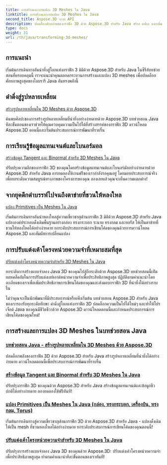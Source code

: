 ```yaml
---
title: การสร้างและการแปลง 3D Meshes ใน Java
linktitle: การสร้างและการแปลง 3D Meshes ใน Java
second_title: Aspose.3D จาวา API
description: ปลดล็อกศักยภาพของกราฟิก 3D ด้วย Aspose.3D สำหรับ Java สร้าง แปลง และเพิ่มประสิทธิภาพ Mesh ได้อย่างง่ายดาย ยกระดับประสบการณ์การเขียนโค้ดของคุณด้วยบทช่วยสอนของเรา
type: docs
weight: 31
url: /th/java/transforming-3d-meshes/
---
```


## การแนะนำ

เริ่มต้นการเดินทางอันน่าทึ่งสู่โลกแห่งกราฟิก 3 มิติด้วย Aspose.3D สำหรับ Java ในซีรีส์บทช่วยสอนที่ครอบคลุมนี้ เราจะแนะนำคุณตลอดกระบวนการสร้างและแปลง 3D meshes เพื่อปลดล็อกศักยภาพสูงสุดของไลบรารี Java อันทรงพลังนี้

## ดำดิ่งสู่รูปหลายเหลี่ยม 
[สร้างรูปหลายเหลี่ยมใน 3D Meshes ด้วย Aspose.3D](./create-polygons-in-meshes/)

ค้นพบศิลปะของการสร้างรูปหลายเหลี่ยมที่น่าทึ่งอย่างง่ายดายด้วย Aspose.3D บทช่วยสอน Java ทีละขั้นตอนของเราช่วยให้คุณควบคุมความเป็นไปได้ที่สร้างสรรค์ของกราฟิก 3D ดาวน์โหลด Aspose.3D ตอนนี้และเริ่มต้นประสบการณ์การพัฒนาที่ราบรื่น

## การเรียนรู้ข้อมูลแทนเจนต์และไบนอร์มอล
[สร้างข้อมูล Tangent และ Binormal สำหรับ 3D Meshes ใน Java](./generate-tangent-binormal-data/)

ปรับปรุงความลึกของกราฟิก 3D ของคุณโดยสร้างข้อมูลแทนเจนต์และไบนอร์มัลอย่างง่ายดายด้วย Aspose.3D สำหรับ Java การทดลองใช้งานฟรีของเรากำลังรอคุณอยู่ โดยมอบประสบการณ์จริงเพื่อยกระดับความสมบูรณ์ทางภาพของโครงการของคุณ ลองเลยแล้วคุณจะเห็นความแตกต่าง!

## จากยุคดึกดำบรรพ์ไปจนถึงตาข่ายที่ชวนให้หลงใหล 
[แปลง Primitives เป็น Meshes ใน Java](./convert-primitives-to-meshes/)

เริ่มต้นการเดินทางอันน่าหลงใหลสู่ความเชี่ยวชาญด้านกราฟิก 3 มิติด้วย Aspose.3D สำหรับ Java แปลงองค์ประกอบดั้งเดิมพื้นฐานอย่างกล่อง ทรงกระบอก ระนาบ ทรงกลม และทอรัส ให้เป็นตาข่ายที่ชวนให้หลงใหลได้อย่างง่ายดาย ยกระดับประสบการณ์การเขียนโค้ดของคุณด้วยการดาวน์โหลด Aspose.3D และสัมผัสการเปลี่ยนแปลง

## การปรับแต่งเค้าโครงหน่วยความจำที่เหมาะสมที่สุด 
[ปรับแต่งเค้าโครงหน่วยความจำสำหรับ 3D Meshes ใน Java](./customize-mesh-memory-layout/)

ยกระดับการสร้างแบบจำลอง Java 3D ของคุณไปสู่อีกระดับด้วย Aspose.3D บทช่วยสอนนี้เปิดเผยเคล็ดลับในการปรับแต่งเลย์เอาต์หน่วยความจำเพื่อประสิทธิภาพสูงสุด ปฏิบัติตามคำแนะนำโดยละเอียดของเราเพื่อเพิ่มประสิทธิภาพการเขียนโค้ดของคุณและส่งมอบกราฟิก 3D ที่น่าทึ่งได้อย่างราบรื่น

ไม่ว่าคุณจะเป็นนักพัฒนาที่มีประสบการณ์หรือเพิ่งเริ่มต้น บทช่วยสอน Aspose.3D สำหรับ Java ของเรารองรับทุกระดับทักษะ ดำดิ่งสู่โลกแห่งกราฟิก 3D ปลดล็อกความเป็นไปได้ใหม่ๆ และทำให้โปรเจ็กต์ Java ของคุณมีชีวิตชีวาด้วย Aspose.3D ดาวน์โหลดตอนนี้และกำหนดประสบการณ์การเขียนโค้ดของคุณใหม่!
## การสร้างและการแปลง 3D Meshes ในบทช่วยสอน Java
### [บทช่วยสอน Java - สร้างรูปหลายเหลี่ยมใน 3D Meshes ด้วย Aspose.3D](./create-polygons-in-meshes/)
ปลดล็อกพลังของกราฟิก 3D ด้วย Aspose.3D สำหรับ Java สร้างรูปหลายเหลี่ยมที่น่าทึ่งได้อย่างง่ายดาย ดาวน์โหลดตอนนี้เพื่อประสบการณ์การพัฒนาที่ราบรื่น
### [สร้างข้อมูล Tangent และ Binormal สำหรับ 3D Meshes ใน Java](./generate-tangent-binormal-data/)
ปรับปรุงกราฟิก 3D ของคุณด้วย Aspose.3D สำหรับ Java สร้างข้อมูลแทนเจนต์และข้อมูลชีวปกติได้อย่างง่ายดาย ลองทดลองใช้ฟรีทันที!
### [แปลง Primitives เป็น Meshes ใน Java (กล่อง, ทรงกระบอก, เครื่องบิน, ทรงกลม, Torus)](./convert-primitives-to-meshes/)
เริ่มต้นการเดินทางสู่ความเชี่ยวชาญด้านกราฟิก 3D ด้วย Aspose.3D สำหรับ Java - แปลงดั้งเดิมให้เป็น mesh ที่ชวนหลงใหลได้อย่างง่ายดาย ยกระดับประสบการณ์การเขียนโค้ดของคุณตอนนี้!
### [ปรับแต่งเค้าโครงหน่วยความจำสำหรับ 3D Meshes ใน Java](./customize-mesh-memory-layout/)
ปรับปรุงการสร้างแบบจำลอง Java 3D ของคุณด้วย Aspose.3D: ปรับแต่งเค้าโครงหน่วยความจำเพื่อประสิทธิภาพสูงสุด ทำตามคำแนะนำทีละขั้นตอนของเราทันที!